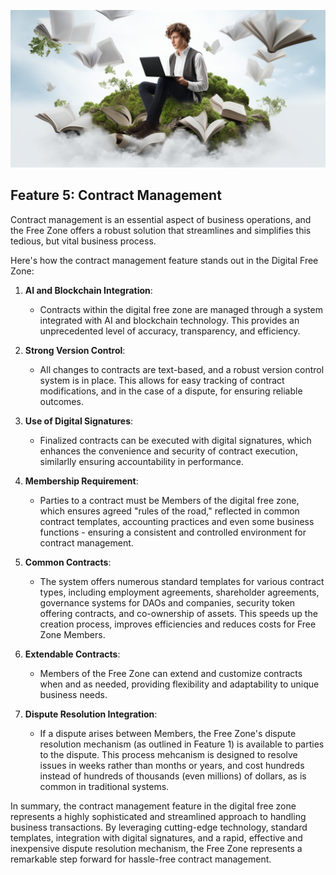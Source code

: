 ![](img/contract_mgmt.png)

## Feature 5: Contract Management

Contract management is an essential aspect of business operations, and the Free Zone offers a robust solution that streamlines and simplifies this tedious, but vital business process. 

Here's how the contract management feature stands out in the Digital Free Zone:

1. **AI and Blockchain Integration**: 
   * Contracts within the digital free zone are managed through a system integrated with AI and blockchain technology. This provides an unprecedented level of accuracy, transparency, and efficiency.

2. **Strong Version Control**: 
   * All changes to contracts are text-based, and a robust version control system is in place. This allows for easy tracking of contract modifications, and in the case of a dispute, for ensuring reliable outcomes.

3. **Use of Digital Signatures**: 
   * Finalized contracts can be executed with digital signatures, which enhances the convenience and security of contract execution, similarlly ensuring accountability in performance.

4. **Membership Requirement**: 
   * Parties to a contract must be Members of the digital free zone, which ensures agreed "rules of the road," reflected in common contract templates, accounting practices and even some business functions - ensuring a consistent and controlled environment for contract management.

5. **Common Contracts**: 
   * The system offers numerous standard templates for various contract types, including employment agreements, shareholder agreements, governance systems for DAOs and companies, security token offering contracts, and co-ownership of assets. This speeds up the creation process, improves efficiencies and reduces costs for Free Zone Members.

6. **Extendable Contracts**: 
   * Members of the Free Zone can extend and customize contracts when and as needed, providing flexibility and adaptability to unique business needs.

7. **Dispute Resolution Integration**: 
   * If a dispute arises between Members, the Free Zone's dispute resolution mechanism (as outlined in Feature 1) is available to parties to the dispute.  This process mehcanism is designed to resolve issues in weeks rather than months or years, and cost hundreds instead of hundreds of thousands (even millions) of dollars, as is common in traditional systems.

In summary, the contract management feature in the digital free zone represents a highly sophisticated and streamlined approach to handling business transactions. By leveraging cutting-edge technology, standard templates, integration with digital signatures, and a rapid, effective and inexpensive dispute resolution mechanism, the Free Zone represents a remarkable step forward for hassle-free contract management.

